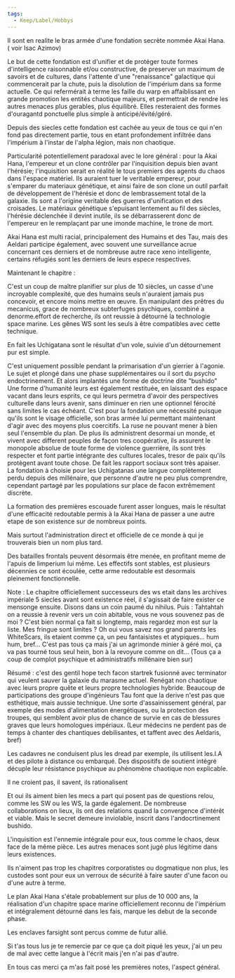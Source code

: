 ```yaml
---
tags:
  - Keep/Label/Hobbys
---
```


Il sont en realite le bras armée d'une fondation secrète nommée Akai Hana. ( voir Isac Azimov)

Le but de cette fondation est d'unifier et de protéger toute formes d'intelligence raisonnable et/ou constructive, de preserver un maximum de savoirs et de cultures, dans l'attente d'une "renaissance" galactique qui commencerait par la chute, puis la  disolution de l'impérium dans sa forme actuelle.
Ce qui refermérait à terme les faille du warp en affaiblissant en grande promotion les entités chaotique majeurs, et permettrait de rendre les autres menaces plus gerables, plus équilibré. Elles resteraient des formes d'ouragantd ponctuelle plus simple à anticipé/évité/géré.

Depuis des siecles cette fondation est cachée au yeux de tous ce qui n'en fond pas directement partie, tous en etant profondement infiltrée dans l'impérium à l'instar de l'alpha légion, mais non chaotique.

Particularité potentiellement paradoxal avec le lore général : pour la Akai Hana, l'empereur et un clone contrôler par l'inquisition depuis bien avant l'hérésie; l'inquisition serait en réalité le tous premiers des agents du chaos dans l'espace matériel.
Ils auraient tuer le veritable empereur, pour s'emparer du materiaux génétique, et ainsi faire de son clone un outil parfait de développement de l'hérésie et donc de lembrassement total de la galaxie. Ils sont a l'origine veritable des guerres d'unification et des croisades. Le matériaux génétique  s'epuisant lentement au fil des siècles, l'hérésie déclenchée il devint inutile, ils se débarrasserent donc de l'empereur en le remplaçant par une imonde machine, le trone de mort.

Akai Hana est multi racial, principalement des Humains et des Tau, mais des Aeldari participe également, avec souvent une surveillance acrue concernant ces derniers et de nombreuse autre race xeno intelligente, certains réfugiés sont les derniers de leurs espece respectives.

Maintenant le chapitre :

C'est un coup de maître planifier sur plus de 10 siècles, un casse d'une incroyable complexité, que des humains seuls n'auraient jamais pus concevoir, et encore moins mettre en œuvre.
En manipulant des prêtres du mecanicus, grace de nombreux subterfuges psychiques, combiné a denorme.effort de recherche, ils ont reussie à détourné la technologie space marine.
Les gênes WS sont les seuls à être compatibles avec cette technique.

En fait les Uchigatana sont le résultat  d'un vole, suivie d'un détournement pur est simple.

C'est uniquement possible pendant la primarisation d'un gierrier à l'agonie.
Le sujet et plongé dans une phase supplémentaires ou il sort du psycho endoctrinement. Et alors implantés une forme de doctrine dite "bushido"
Une forme d'humanité leurs est également restituée, en laissant des espace vacant dans leurs esprits, ce qui leurs permetra d'avoir des perspectives  culturelle dans leurs avenir, sans diminuer en rien une optionnel férocité sans limites le cas échéant.
C'est pour la fondation une nécessité puisque qu'ils sont le visage officielle, son bras armée lui permettant maintenant d'agir avec des moyens plus coercitifs. La ruse ne pouvant mener à bien seul l'ensemble du plan.
De plus ils administrent desormai un monde, et vivent avec different peuples de façon tres coopérative, ils assurent le monopole absolue de toute forme de violence guerrière, ils sont très respecter et font partie intégrante des cultures locales, tresor de paix qu'ils protègent avant toute chose. De fait les rapport sociaux sont très apaiser. La fondation à choisie pour les Uchigatanas une langue complètement perdu depuis des millénaire, que personne d'autre ne peu plus comprendre, cependant partagé par les populations sur place de facon extrêmement discrète.

La formation des premières escouade furent asser longues, mais le résultat d'une efficacité redoutable permis à la Akai Hana de passer a une autre etape de son existence sur de nombreux points.

Mais surtout l'administration direct et officielle de ce monde à qui je trouverais bien un nom plus tard.

Des batailles frontals peuvent désormais être menée, en profitant meme de l'apuis de limperium lui même. Les effectifs sont stables, est plusieurs décennies ce sont écoulée, cette arme redoutable est desormais pleinement fonctionnelle.

Note : Le chapitre officiellement successeurs des ws etait dans les archives impériale 5 siecles avant sont existence réel, il s'agissait de faire exister ce mensonge ensuite.
Disons dans un coin paumé du nihilus. Puis :
Tahtahtah on a reussie à revenir vers un coin abitable, vous ne vous souvenez pas de moi ?
C'est bien normal ça fait si longtemp, mais regardez mon est sur la liste.
Mes fringue sont limites ?
Oh oui vous savez nos grand parents les WhiteScars, ils etaient comme ça, un peu fantaisistes et atypiques... hum hum, bref...
C'est pas tous ça mais j'ai un agrimonde minier à géré moi, ça va pas tourné tous seul hein, bon à la revoyure comme on dit...
(Tous ça a coup de complot psychique et administratifs millénaire bien sur)

Résumé : c'est des gentil hope tech facon startrek fusionné avec terminator qui veulent sauver la galaxie du marasme actuel. Renégat non chaotique avec leurs propre quête et leurs propre technologies hybride. Beaucoup de participations des groupe d'ingénieurs Tau font que la derive n'est pas que esthétique, mais aussie technique. Une sorte d'assainissement général, par exemple des modes d'alimentation énergétiques, ou la protection des troupes, qui semblent avoir plus de chance de survie en cas de blessures graves que leurs homologues impériaux. (Leur médecins ne perdent pas de temps à chanter des chantiques debilisantes, et taffent avec des Aeldaris, bref)

Les cadavres ne conduisent plus les dread par exemple, ils utilisent les.I.A et des pilote à distance ou embarqué.
Des dispositifs de soutient intégré décuple leur résistance psychique au phénomène chaotique non explicable.

Il ne croient pas, il savent, ils rationalisent

Et oui ils aiment bien les mecs a part qui posent pas de questions relou, comme les SW ou les WS, la garde également. De nombreuse collaborations on lieux, ils ont des relations quand la convergence d'intérêt et viable.
Mais le secret demeure inviolable, inscrit dans l'andocrtinement bushido.

L'inquisition est l'ennemie intégrale pour eux, tous comme le chaos, deux face de la même pièce.
Les autres menaces sont jugé plus légitime dans leurs existences.

Ils n'aiment pas trop les chapitres corporatistes ou dogmatique non plus, les custodes sont pour eux un verroux de sécurité à faire sauter d'une facon ou d'une autre à terme.

Le plan Akai Hana s'étale probablement sur plus de 10 000 ans, la réalisation d'un chapitre space marine officiellement reconnu de l'impérium et intégralement détourné dans les fais, marque les debut de la seconde phase.

Les enclaves farsight sont percus comme de futur allié. 

Si t'as tous lus je te remercie par ce que ça doit piqué les yeux, j'ai un peu de mal avec cette langue à l'écrit mais j'en n'ai pas d'autre.

En tous cas merci ça m'as fait posé les premières notes, l'aspect général.